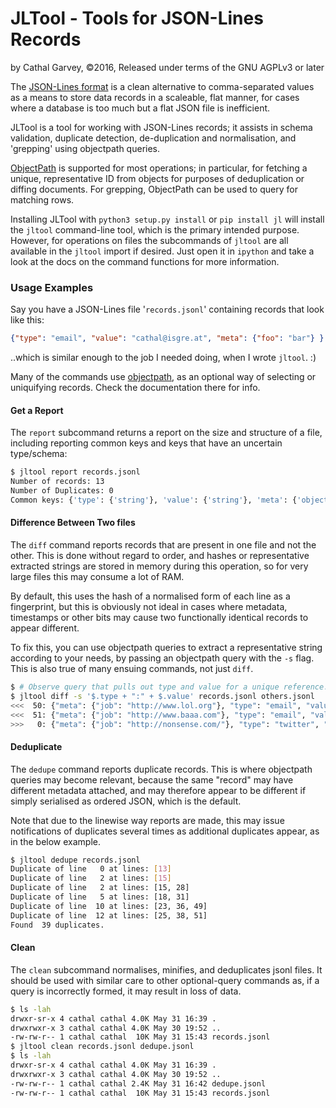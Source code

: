 # JLTool - Tools for JSON-Lines Records
by Cathal Garvey, ©2016, Released under terms of the GNU AGPLv3 or later

The [JSON-Lines format](http://jsonlines.org) is a clean alternative to
comma-separated values as a means to store data records in a scaleable, flat
manner, for cases where a database is too much but a flat JSON file is
inefficient.

JLTool is a tool for working with JSON-Lines records; it assists in schema
validation, duplicate detection, de-duplication and normalisation, and
'grepping' using objectpath queries.

[ObjectPath](http://objectpath.org/) is supported for most operations; in
particular, for fetching a unique, representative ID from objects for purposes
of deduplication or diffing documents. For grepping, ObjectPath can be used to
query for matching rows.

Installing JLTool with `python3 setup.py install` or `pip install jl` will install
the `jltool` command-line tool, which is the primary intended purpose. However,
for operations on files the subcommands of `jltool` are all available in the `jltool`
import if desired. Just open it in `ipython` and take a look at the docs on the
command functions for more information.

### Usage Examples
Say you have a JSON-Lines file '`records.jsonl`' containing records that look like this:

```json
{"type": "email", "value": "cathal@isgre.at", "meta": {"foo": "bar"} }
```

..which is similar enough to the job I needed doing, when I wrote `jltool`. :)

Many of the commands use [objectpath](http://objectpath.org), as an optional
way of selecting or uniquifying records. Check the documentation there for info.

#### Get a Report
The `report` subcommand returns a report on the size and structure of a file,
including reporting common keys and keys that have an uncertain type/schema:

```bash
$ jltool report records.jsonl
Number of records: 13
Number of Duplicates: 0
Common keys: {'type': {'string'}, 'value': {'string'}, 'meta': {'object'}}
```

#### Difference Between Two files
The `diff` command reports records that are present in one file and not the
other. This is done without regard to order, and hashes or representative
extracted strings are stored in memory during this operation, so for very large
files this may consume a lot of RAM.

By default, this uses the hash of a normalised form of each line as a fingerprint,
but this is obviously not ideal in cases where metadata, timestamps or other
bits may cause two functionally identical records to appear different.

To fix this, you can use objectpath queries to extract a representative string
according to your needs, by passing an objectpath query with the `-s` flag.
This is also true of many ensuing commands, not just `diff`.

```bash
$ # Observe query that pulls out type and value for a unique reference..
$ jltool diff -s '$.type + ":" + $.value' records.jsonl others.jsonl
<<<  50: {"meta": {"job": "http://www.lol.org"}, "type": "email", "value": "kboo@lol.foo"}
<<<  51: {"meta": {"job": "http://www.baaa.com"}, "type": "email", "value": "adonis@rap.com"}
>>>   0: {"meta": {"job": "http://nonsense.com/"}, "type": "twitter", "value": "nonsense"}
```

#### Deduplicate
The `dedupe` command reports duplicate records. This is where objectpath queries
may become relevant, because the same "record" may have different metadata
attached, and may therefore appear to be different if simply serialised as
ordered JSON, which is the default.

Note that due to the linewise way reports are made, this may issue notifications
of duplicates several times as additional duplicates appear, as in the below
example.

```bash
$ jltool dedupe records.jsonl
Duplicate of line   0 at lines: [13]
Duplicate of line   2 at lines: [15]
Duplicate of line   2 at lines: [15, 28]
Duplicate of line   5 at lines: [18, 31]
Duplicate of line  10 at lines: [23, 36, 49]
Duplicate of line  12 at lines: [25, 38, 51]
Found  39 duplicates.
```

#### Clean
The `clean` subcommand normalises, minifies, and deduplicates jsonl files.
It should be used with similar care to other optional-query commands as, if
a query is incorrectly formed, it may result in loss of data.

```bash
$ ls -lah
drwxr-sr-x 4 cathal cathal 4.0K May 31 16:39 .
drwxrwxr-x 3 cathal cathal 4.0K May 30 19:52 ..
-rw-rw-r-- 1 cathal cathal  10K May 31 15:43 records.jsonl
$ jltool clean records.jsonl dedupe.jsonl
$ ls -lah
drwxr-sr-x 4 cathal cathal 4.0K May 31 16:39 .
drwxrwxr-x 3 cathal cathal 4.0K May 30 19:52 ..
-rw-rw-r-- 1 cathal cathal 2.4K May 31 16:42 dedupe.jsonl
-rw-rw-r-- 1 cathal cathal  10K May 31 15:43 records.jsonl
```
